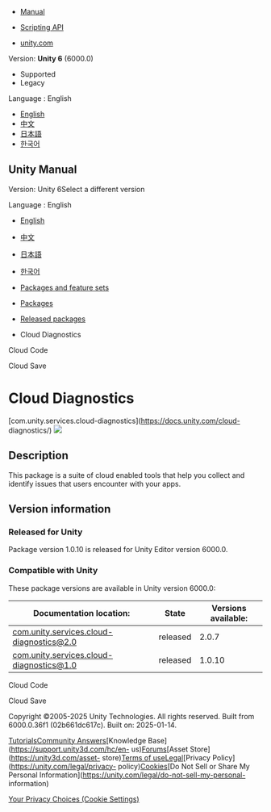 [](https://docs.unity3d.com)

  * [Manual](../Manual/index.html)
  * [Scripting API](../ScriptReference/index.html)

  * [unity.com](https://unity.com/)

Version: **Unity 6** (6000.0)

  * Supported
  * Legacy

Language : English

  * [English](/Manual/com.unity.services.cloud-diagnostics.html)
  * [中文](/cn/current/Manual/com.unity.services.cloud-diagnostics.html)
  * [日本語](/ja/current/Manual/com.unity.services.cloud-diagnostics.html)
  * [한국어](/kr/current/Manual/com.unity.services.cloud-diagnostics.html)

[](https://docs.unity3d.com)

## Unity Manual

Version: Unity 6Select a different version

Language : English

  * [English](/Manual/com.unity.services.cloud-diagnostics.html)
  * [中文](/cn/current/Manual/com.unity.services.cloud-diagnostics.html)
  * [日本語](/ja/current/Manual/com.unity.services.cloud-diagnostics.html)
  * [한국어](/kr/current/Manual/com.unity.services.cloud-diagnostics.html)

  * [Packages and feature sets](PackagesList.html)
  * [Packages](Packages-all.html)
  * [Released packages](pack-safe.html)
  * Cloud Diagnostics 

[](com.unity.services.cloudcode.html)

Cloud Code

[](com.unity.services.cloudsave.html)

Cloud Save

# Cloud Diagnostics

[com.unity.services.cloud-diagnostics](https://docs.unity.com/cloud-
diagnostics/) ![](../uploads/Main/iconRel.png)

## Description

This package is a suite of cloud enabled tools that help you collect and
identify issues that users encounter with your apps.

## Version information

### Released for Unity

Package version 1.0.10 is released for Unity Editor version 6000.0.

### Compatible with Unity

These package versions are available in Unity version 6000.0:

**Documentation location:** | **State** | **Versions available:**  
---|---|---  
[com.unity.services.cloud-diagnostics@2.0](https://docs.unity.com/cloud-diagnostics/) | released | 2.0.7  
[com.unity.services.cloud-diagnostics@1.0](https://docs.unity.com/cloud-diagnostics/) | released | 1.0.10  
  
[](com.unity.services.cloudcode.html)

Cloud Code

[](com.unity.services.cloudsave.html)

Cloud Save

Copyright ©2005-2025 Unity Technologies. All rights reserved. Built from
6000.0.36f1 (02b661dc617c). Built on: 2025-01-14.

[Tutorials](https://learn.unity.com/)[Community
Answers](https://answers.unity3d.com)[Knowledge
Base](https://support.unity3d.com/hc/en-
us)[Forums](https://forum.unity3d.com)[Asset Store](https://unity3d.com/asset-
store)[Terms of
use](https://docs.unity3d.com/Manual/TermsOfUse.html)[Legal](https://unity.com/legal)[Privacy
Policy](https://unity.com/legal/privacy-
policy)[Cookies](https://unity.com/legal/cookie-policy)[Do Not Sell or Share
My Personal Information](https://unity.com/legal/do-not-sell-my-personal-
information)

[Your Privacy Choices (Cookie Settings)](javascript:void\(0\);)


